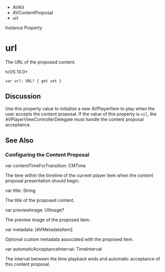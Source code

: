 

- AVKit
- AVContentProposal
-  url 

Instance Property

# url

The URL of the proposed content.

tvOS 10.0+

``` source
var url: URL? { get set }
```

## Discussion

Use this property value to initialize a new AVPlayerItem to play when the user accepts the content proposal. If the value of this property is `nil`, the AVPlayerViewControllerDelegate must handle the content proposal acceptance.

## See Also

### Configuring the Content Proposal

var contentTimeForTransition: CMTime

The time within the timeline of the current player item when the content proposal presentation should begin.

var title: String

The title of the proposed content.

var previewImage: UIImage?

The preview image of the proposed item.

var metadata: [AVMetadataItem]

Optional custom metadata associated with the proposed item.

var automaticAcceptanceInterval: TimeInterval

The interval between the time playback ends and automatic acceptance of this content proposal.

